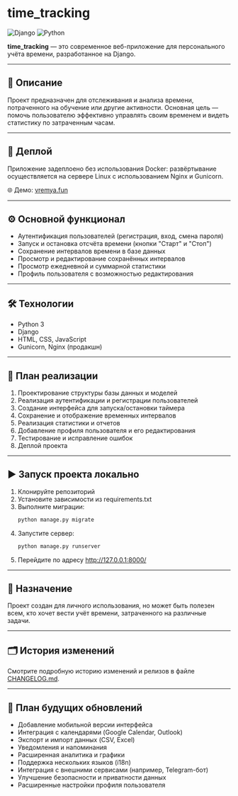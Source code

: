 # time_tracking

![Django](https://img.shields.io/badge/Django-4.x-green?logo=django)
![Python](https://img.shields.io/badge/Python-3.x-blue?logo=python)

**time_tracking** — это современное веб-приложение для персонального учёта времени, разработанное на Django.

---

## 📖 Описание
Проект предназначен для отслеживания и анализа времени, потраченного на обучение или другие активности. Основная цель — помочь пользователю эффективно управлять своим временем и видеть статистику по затраченным часам.

---

## 🚀 Деплой
Приложение задеплоено без использования Docker: развёртывание осуществляется на сервере Linux с использованием Nginx и Gunicorn. 

🌐 Демо: [vremya.fun](https://vremya.fun)

---

## ⚙️ Основной функционал
- Аутентификация пользователей (регистрация, вход, смена пароля)
- Запуск и остановка отсчёта времени (кнопки "Старт" и "Стоп")
- Сохранение интервалов времени в базе данных
- Просмотр и редактирование сохранённых интервалов
- Просмотр ежедневной и суммарной статистики
- Профиль пользователя с возможностью редактирования

---

## 🛠️ Технологии
- Python 3
- Django
- HTML, CSS, JavaScript
- Gunicorn, Nginx (продакшн)

---

## 📝 План реализации
1. Проектирование структуры базы данных и моделей
2. Реализация аутентификации и регистрации пользователей
3. Создание интерфейса для запуска/остановки таймера
4. Сохранение и отображение временных интервалов
5. Реализация статистики и отчетов
6. Добавление профиля пользователя и его редактирования
7. Тестирование и исправление ошибок
8. Деплой проекта

---

## ▶️ Запуск проекта локально
1. Клонируйте репозиторий
2. Установите зависимости из requirements.txt
3. Выполните миграции:
   ```bash
   python manage.py migrate
   ```
4. Запустите сервер:
   ```bash
   python manage.py runserver
   ```
5. Перейдите по адресу http://127.0.0.1:8000/

---

## 🎯 Назначение
Проект создан для личного использования, но может быть полезен всем, кто хочет вести учёт времени, затраченного на различные задачи.

---

## 🗂️ История изменений
Смотрите подробную историю изменений и релизов в файле [CHANGELOG.md](CHANGELOG.md).

---

## 🌱 План будущих обновлений
- Добавление мобильной версии интерфейса
- Интеграция с календарями (Google Calendar, Outlook)
- Экспорт и импорт данных (CSV, Excel)
- Уведомления и напоминания
- Расширенная аналитика и графики
- Поддержка нескольких языков (i18n)
- Интеграция с внешними сервисами (например, Telegram-бот)
- Улучшение безопасности и приватности данных
- Расширенные настройки профиля пользователя
